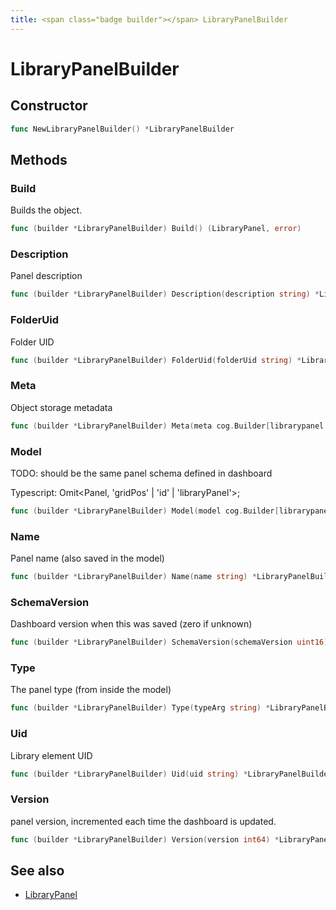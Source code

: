 ```yaml
---
title: <span class="badge builder"></span> LibraryPanelBuilder
---
```

# <span class="badge builder"></span> LibraryPanelBuilder

## Constructor

```go
func NewLibraryPanelBuilder() *LibraryPanelBuilder
```
## Methods

### <span class="badge object-method"></span> Build

Builds the object.

```go
func (builder *LibraryPanelBuilder) Build() (LibraryPanel, error)
```

### <span class="badge object-method"></span> Description

Panel description

```go
func (builder *LibraryPanelBuilder) Description(description string) *LibraryPanelBuilder
```

### <span class="badge object-method"></span> FolderUid

Folder UID

```go
func (builder *LibraryPanelBuilder) FolderUid(folderUid string) *LibraryPanelBuilder
```

### <span class="badge object-method"></span> Meta

Object storage metadata

```go
func (builder *LibraryPanelBuilder) Meta(meta cog.Builder[librarypanel.LibraryElementDTOMeta]) *LibraryPanelBuilder
```

### <span class="badge object-method"></span> Model

TODO: should be the same panel schema defined in dashboard

Typescript: Omit<Panel, 'gridPos' | 'id' | 'libraryPanel'>;

```go
func (builder *LibraryPanelBuilder) Model(model cog.Builder[librarypanel.PanelModel]) *LibraryPanelBuilder
```

### <span class="badge object-method"></span> Name

Panel name (also saved in the model)

```go
func (builder *LibraryPanelBuilder) Name(name string) *LibraryPanelBuilder
```

### <span class="badge object-method"></span> SchemaVersion

Dashboard version when this was saved (zero if unknown)

```go
func (builder *LibraryPanelBuilder) SchemaVersion(schemaVersion uint16) *LibraryPanelBuilder
```

### <span class="badge object-method"></span> Type

The panel type (from inside the model)

```go
func (builder *LibraryPanelBuilder) Type(typeArg string) *LibraryPanelBuilder
```

### <span class="badge object-method"></span> Uid

Library element UID

```go
func (builder *LibraryPanelBuilder) Uid(uid string) *LibraryPanelBuilder
```

### <span class="badge object-method"></span> Version

panel version, incremented each time the dashboard is updated.

```go
func (builder *LibraryPanelBuilder) Version(version int64) *LibraryPanelBuilder
```

## See also

 * <span class="badge object-type-struct"></span> [LibraryPanel](./object-LibraryPanel.md)
